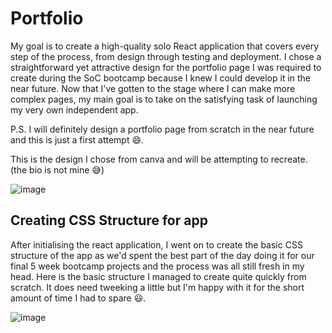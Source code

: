 # Portfolio

My goal is to create a high-quality solo React application that covers every step of the process, from design through testing and deployment. I chose a straightforward yet attractive design for the portfolio page I was required to create during the SoC bootcamp because I knew I could develop it in the near future. Now that I've gotten to the stage where I can make more complex pages, my main goal is to take on the satisfying task of launching my very own independent app.

P.S. I will definitely design a portfolio page from scratch in the near future and this is just a first attempt 😄.

This is the design I chose from canva and will be attempting to recreate.
(the bio is not mine 😅)

![image](https://github.com/ShamillFazal/Portfolio/assets/94766229/7f9be09f-76fa-498b-b7ff-19f0b99d7594)


## Creating CSS Structure for app ##

After initialising the react application, I went on to create the basic CSS structure of the app as we'd spent the best part of the day doing it for our final 5 week bootcamp projects and the process was all still fresh in my head. Here is the basic structure I managed to create quite quickly from scratch. It does need tweeking a little but I'm happy with it for the short amount of time I had to spare 😃.


![image](https://github.com/ShamillFazal/Portfolio/assets/94766229/408c7688-e4e0-41ab-b40b-3ff8e501476b)
